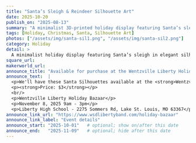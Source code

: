 ```yaml
---
title: "Santa’s Sleigh & Reindeer Silhouette Art"
date: 2025-10-20
publish_on: "2025-08-13"
summary: "A minimalist 3D-printed holiday display featuring Santa’s sleigh and reindeer in elegant silhouette form — framed in festive color and perfect for mantels, shelves, or entryway décor."
tags: [Holiday, Christmas, Santa, Silhouette Art]
photos: ["/assets/img/santa-sil1.png", "/assets/img/santa-sil2.png"]
category: Holiday
detail: >
  A minimalist holiday display featuring Santa’s sleigh in elegant silhouette, framed in bold contrasting color for a refined seasonal statement. 3D-printed with layered dimensional depth, it evokes classic Christmas imagery in a clean, design-forward form — ideal for mantels, entry spaces, or décor arrangements where subtle sophistication is preferred over bright novelty.
square_url:
makerworld_url:
announce_title: "Available for purchase at the Wentzville Liberty Holiday Bazaar"
announce_text:  |
  <p>We'll have these Santa Silhouettes available at the <strong>Wentzville Liberty Holiday Bazaar</strong> on November 8, 2025. Please stop by and check them out!</p>
  <p><strong>Price: $3</strong></p>
  <br/>
  <p>Wentzville Liberty Holiday Bazaar</p>
  <p>November 8, 2025 9am - 3pm</p>
  <p>Liberty High School - 2275 Sommers Rd, Lake St. Louis, MO 63367</p>
announce_link_url: "https://www.wsdlibertyband.com/holiday-bazaar"
announce_link_label: "Event details"
announce_start: "2025-10-01"   # optional; show on/after this date
announce_end:   "2025-11-09"   # optional; hide after this date
---
```

